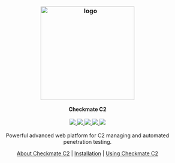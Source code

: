 <h3 align="center">
    <img src="https://github.com/EntySec/Checkmate/assets/54115104/efb6ece1-0b69-4c5a-abe9-88c8ce64cfc7" alt="logo" height="250px">
</h3>

<p align="center">
    <b>Checkmate C2</b>
    <br>
    <br>
    <a href="https://entysec.com">
        <img src="https://img.shields.io/badge/developer-EntySec-blue.svg">
    </a>
    <a href="https://github.com/EntySec/Checkmate">
        <img src="https://img.shields.io/badge/language-Python-blue.svg">
    </a>
    <a href="https://github.com/EntySec/Checkmate/forks">
        <img src="https://img.shields.io/github/forks/EntySec/Checkmate?color=green">
    </a>
    <a href="https://github.com/EntySec/Checkmate/stargazers">
        <img src="https://img.shields.io/github/stars/EntySec/Checkmate?color=yellow">
    </a>
    <a href="https://www.codefactor.io/repository/github/entysec/checkmate">
        <img src="https://www.codefactor.io/repository/github/entysec/checkmate/badge">
    </a>
    <br>
    <br>
    Powerful advanced web platform for C2 managing and automated penetration testing.
    <br>
    <p align="center"><a href="">About Checkmate C2</a> | <a href="">Installation</a> | <a href="">Using Checkmate C2</a><p>
</p>

